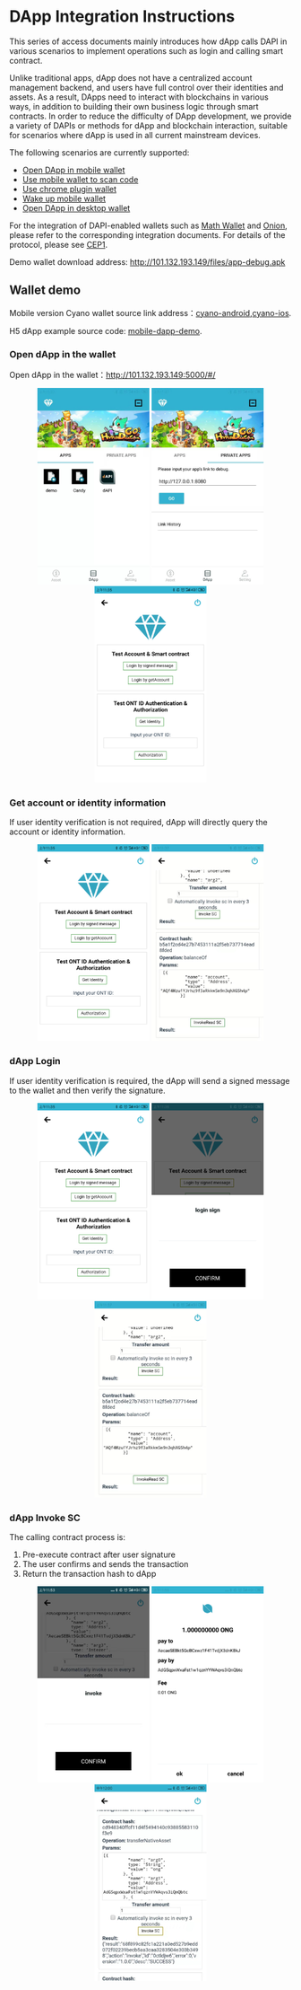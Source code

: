 
# DApp Integration Instructions

This series of access documents mainly introduces how dApp calls DAPI in various scenarios to implement operations such as login and calling smart contract.

Unlike traditional apps, dApp does not have a centralized account management backend, and users have full control over their identities and assets. As a result, DApps need to interact with blockchains in various ways, in addition to building their own business logic through smart contracts. In order to reduce the difficulty of DApp development, we provide a variety of DAPIs or methods for dApp and blockchain interaction, suitable for scenarios where dApp is used in all current mainstream devices.

The following scenarios are currently supported:

- [Open DApp in mobile wallet](https://dev-docs.ont.io/#/docs-en/dApp-Integration/01-DAppDocking-Wallet-Opens-DApp)
- [Use mobile wallet to scan code](https://dev-docs.ont.io/#/docs-en/dApp-Integration/02-DAppDocking-QRcode)
- [Use chrome plugin wallet](https://dev-docs.ont.io/#/docs-en/dApp-Integration/03-DAppDocking-use-chrome-extension-wallet)
- [Wake up mobile wallet](https://dev-docs.ont.io/#/docs-en/dApp-Integration/06-DAppDocking-Wake-up)
- [Open DApp in desktop wallet](https://dev-docs.ont.io/#/docs-en/dApp-Integration/07-DAppDocking-use-desktop-wallet)


For the integration of DAPI-enabled wallets such as [Math Wallet](http://www.mathwallet.org/en/) and [Onion](http://onion.fun/), please refer to the corresponding integration documents. For details of the protocol, please see [CEP1](https://github.com/ontio-cyano/CEPs/blob/master/CEPS/CEP1.mediawiki).

Demo wallet download address: http://101.132.193.149/files/app-debug.apk

## Wallet demo

Mobile version Cyano wallet source link address：[cyano-android](https://github.com/ontio-cyano/cyano-android),[cyano-ios](https://github.com/ontio-cyano/cyano-ios).

H5 dApp example source code: [mobile-dapp-demo](https://github.com/ontio-cyano/mobile-dapp-demo).


### Open dApp in the wallet

Open dApp in the wallet：http://101.132.193.149:5000/#/

<div align="center">
  <img src="https://raw.githubusercontent.com/ontio-cyano/integration-docs/master/images/ios/01-dapps.jpg" height="350" width="200">
  <img src="https://raw.githubusercontent.com/ontio-cyano/integration-docs/master/images/ios/01-private-dapp.jpg" height="350" width="200">
  <img src="https://raw.githubusercontent.com/ontio-cyano/integration-docs/master/images/ios/01-open-dapp.png" height="350" width="200">
</div>

### Get account or identity information

If user identity verification is not required, dApp will directly query the account or identity information.

<div align="center">
  <img src="https://raw.githubusercontent.com/ontio-cyano/integration-docs/master/images/ios/01-open-dapp.png" height="350" width="200">
  <img src="https://raw.githubusercontent.com/ontio-cyano/integration-docs/master/images/ios/02-getAccount.jpg" height="350" width="200">
</div>

### dApp Login

If user identity verification is required, the dApp will send a signed message to the wallet and then verify the signature.

<div align="center">
  <img src="https://raw.githubusercontent.com/ontio-cyano/integration-docs/master/images/ios/01-open-dapp.png" height="350" width="200">
  <img src="https://raw.githubusercontent.com/ontio-cyano/integration-docs/master/images/ios/03-login-pwd.png" height="350" width="200">
  <img src="https://raw.githubusercontent.com/ontio-cyano/integration-docs/master/images/ios/04-logined.jpg" height="350" width="200">
</div>

### dApp Invoke SC

The calling contract process is:

1. Pre-execute contract after user signature
2. The user confirms and sends the transaction
3. Return the transaction hash to dApp

<div align="center">
  <img src="https://raw.githubusercontent.com/ontio-cyano/integration-docs/master/images/ios/input-password.jpg" height="350" width="200">
  <img src="https://raw.githubusercontent.com/ontio-cyano/integration-docs/master/images/ios/05-pre-exec-result.png" height="350" width="200">
  <img src="https://raw.githubusercontent.com/ontio-cyano/integration-docs/master/images/ios/06-dapp-recv-txhash.jpg" height="350" width="200">
</div>
